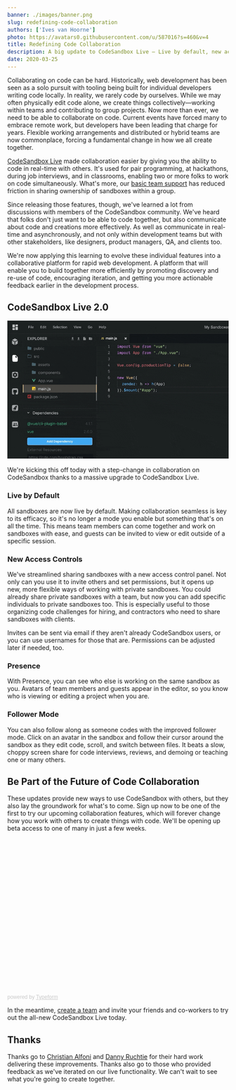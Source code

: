 ```yaml
---
banner: ./images/banner.png
slug: redefining-code-collaboration
authors: ['Ives van Hoorne']
photo: https://avatars0.githubusercontent.com/u/587016?s=460&v=4
title: Redefining Code Collaboration
description: A big update to CodeSandbox Live — Live by default, new access controls, presence, and follower mode.
date: 2020-03-25
---
```


Collaborating on code can be hard. Historically, web development has been seen as a solo pursuit with tooling being built for individual developers writing code locally. In reality, we rarely code by ourselves. While we may often physically edit code alone, we create things collectively—working within teams and contributing to group projects. Now more than ever, we need to be able to collaborate on code. Current events have forced many to embrace remote work, but developers have been leading that charge for years. Flexible working arrangements and distributed or hybrid teams are now commonplace, forcing a fundamental change in how we all create together.

[CodeSandbox Live](/post/introducing-codesandbox-live-real-time-code-collaboration-in-the-browser) made collaboration easier by giving you the ability to code in real-time with others. It's used for pair programming, at hackathons, during job interviews, and in classrooms, enabling two or more folks to work on code simultaneously. What's more, our [basic team support](/dashboard/teams/new) has reduced friction in sharing ownership of sandboxes within a group.

Since releasing those features, though, we've learned a lot from discussions with members of the CodeSandbox community. We've heard that folks don't just want to be able to code together, but also communicate about code and creations more effectively. As well as communicate in real-time and asynchronously, and not only within development teams but with other stakeholders, like designers, product managers, QA, and clients too.

We're now applying this learning to evolve these individual features into a collaborative platform for rapid web development. A platform that will enable you to build together more efficiently by promoting discovery and re-use of code, encouraging iteration, and getting you more actionable feedback earlier in the development process.

## CodeSandbox Live 2.0

![Follower mode](./images/0.gif)

We're kicking this off today with a step-change in collaboration on CodeSandbox thanks to a massive upgrade to CodeSandbox Live. 

### Live by Default
All sandboxes are now live by default. Making collaboration seamless is key to its efficacy, so it's no longer a mode you enable but something that's on all the time. This means team members can come together and work on sandboxes with ease, and guests can be invited to view or edit outside of a specific session.

### New Access Controls
We've streamlined sharing sandboxes with a new access control panel. Not only can you use it to invite others and set permissions, but it opens up new, more flexible ways of working with private sandboxes. You could already share private sandboxes with a team, but now you can add specific individuals to private sandboxes too. This is especially useful to those organizing code challenges for hiring, and contractors who need to share sandboxes with clients.

Invites can be sent via email if they aren't already CodeSandbox users, or you can use usernames for those that are. Permissions can be adjusted later if needed, too.

### Presence
With Presence, you can see who else is working on the same sandbox as you. Avatars of team members and guests appear in the editor, so you know who is viewing or editing a project when you are.

### Follower Mode
You can also follow along as someone codes with the improved follower mode. Click on an avatar in the sandbox and follow their cursor around the sandbox as they edit code, scroll, and switch between files. It beats a slow, choppy screen share for code interviews, reviews, and demoing or teaching one or many others.

## Be Part of the Future of Code Collaboration
These updates provide new ways to use CodeSandbox with others, but they also lay the groundwork for what's to come. Sign up now to be one of the first to try our upcoming collaboration features, which will forever change how you work with others to create things with code. We'll be opening up beta access to one of many in just a few weeks.

<div class="typeform-widget" data-url="https://codesandbox.typeform.com/to/ktD2rd" style="width: 100%; height: 350px;"></div> <script> (function() { var qs,js,q,s,d=document, gi=d.getElementById, ce=d.createElement, gt=d.getElementsByTagName, id="typef_orm", b="https://embed.typeform.com/"; if(!gi.call(d,id)) { js=ce.call(d,"script"); js.id=id; js.src=b+"embed.js"; q=gt.call(d,"script")[0]; q.parentNode.insertBefore(js,q) } })() </script> <div style="font-family: Sans-Serif;font-size: 12px;color: #999;opacity: 0.5; padding-top: 5px;"> powered by <a href="https://admin.typeform.com/signup?utm_campaign=ktD2rd&utm_source=typeform.com-01DH8PS45JWZKYBJ6B37YX56NZ-pro&utm_medium=typeform&utm_content=typeform-embedded-poweredbytypeform&utm_term=EN" style="color: #999" target="_blank">Typeform</a> </div>

In the meantime, [create a team](/dashboard/teams/new) and invite your friends and co-workers to try out the all-new CodeSandbox Live today.

## Thanks
Thanks go to [Christian Alfoni](https://twitter.com/christianalfoni) and
[Danny Ruchtie](https://twitter.com/druchtie) for their hard work delivering these improvements. Thanks also go to those who provided feedback as we've iterated on our live functionality. We can't wait to see what you're going to create together.

